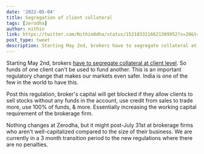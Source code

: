 ```yaml
---
date: '2022-05-04'
title: Segregation of client collateral
tags: [zerodha]
author: nithin
link: https://twitter.com/Nithin0dha/status/1521833216621309952?s=20&t=O2LTO1fyk-sWOZKRhjCpkQ
post_type: tweet
description: Starting May 2nd, brokers have to segregate collateral at client level...
---
```


Starting May 2nd, brokers [have to segregate collateral at client level](https://zerodha.com/z-connect/tradezerodha/regulatory-changes-from-2nd-may-segregation-of-client-collateral). So funds of one client can't be used to fund another. This is an important regulatory change that makes our markets even safer. India is one of the few in the world to have this.

Post this regulation, broker's capital will get blocked if they allow clients to sell stocks without any funds in the account, use credit from sales to trade more, use 100% of funds, & more. Essentially increasing the working capital requirement of the brokerage firm.

Nothing changes at Zerodha, but it might post-July 31st at brokerage firms who aren't well-capitalized compared to the size of their business. We are currently in a 3 month transition period to the new regulations where there are no penalties.
